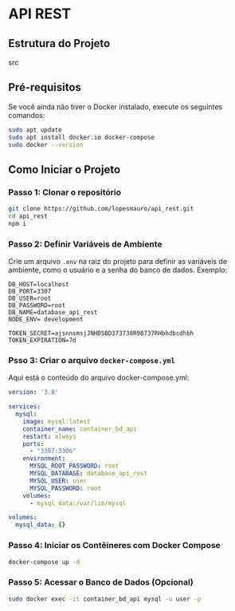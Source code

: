 # API REST


## Estrutura do Projeto
src

## Pré-requisitos

Se você ainda não tiver o Docker instalado, execute os seguintes comandos:

```bash
sudo apt update
sudo apt install docker.io docker-compose
sudo docker --version
```

## Como Iniciar o Projeto

### Passo 1: Clonar o repositório

```bash
git clone https://github.com/lopesmauro/api_rest.git
cd api_rest
npm i
```

### Passo 2: Definir Variáveis de Ambiente

Crie um arquivo `.env` na raiz do projeto para definir as variáveis de ambiente, como o usuário e a senha do banco de dados. Exemplo:

```env
DB_HOST=localhost
DB_PORT=3307
DB_USER=root
DB_PASSWORD=root
DB_NAME=database_api_rest
NODE_ENV= development

TOKEN_SECRET=ajsnnsmsjJNHDSBD373738R98737RHbhdbcdhbh
TOKEN_EXPIRATION=7d
```

### Psso 3: Criar o arquivo `docker-compose.yml`

Aqui está o conteúdo do arquivo docker-compose.yml:

```yaml
version: '3.8'

services:
  mysql:
    image: mysql:latest
    container_name: container_bd_api
    restart: always
    ports:
      - "3307:3306"
    environment:
      MYSQL_ROOT_PASSWORD: root
      MYSQL_DATABASE: database_api_rest
      MYSQL_USER: user
      MYSQL_PASSWORD: root
    volumes:
      - mysql_data:/var/lib/mysql

volumes:
  mysql_data: {}
```

### Passo 4: Iniciar os Contêineres com Docker Compose

```bash
docker-compose up -d
```

### Passo 5: Acessar o Banco de Dados (Opcional)

```bash
sudo docker exec -it container_bd_api mysql -u user -p
```

